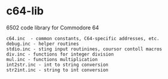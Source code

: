 # c64-lib
6502 code library for Commodore 64

```
c64.inc  - common constants, C64-specific addresses, etc.
debug.inc - helper routines
stdio.inc - sting input routinines, coursor contoll macros
div.inc - functions for integer division 
mul.inc - functions multiplication 
int2str.inc - int to string conversion
str2int.inc - string to int conversion
```
